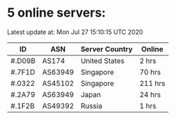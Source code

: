 # 5 online servers:

Latest update at: Mon Jul 27 15:10:15 UTC 2020

| ID | ASN | Server Country | Online |
| -- | --- | -------------- | ------ |
| #.D09B | AS174 | United States | 2 hrs |
| #.7F1D | AS63949 | Singapore | 70 hrs |
| #.0322 | AS45102 | Singapore | 211 hrs |
| #.2A79 | AS63949 | Japan | 24 hrs |
| #.1F2B | AS49392 | Russia | 1 hrs |

